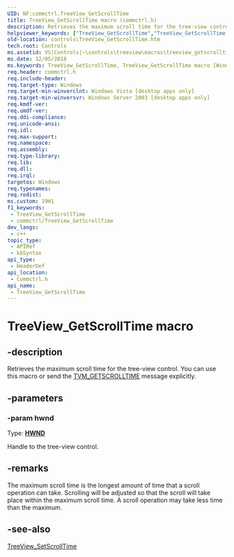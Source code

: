 ```yaml
---
UID: NF:commctrl.TreeView_GetScrollTime
title: TreeView_GetScrollTime macro (commctrl.h)
description: Retrieves the maximum scroll time for the tree-view control. You can use this macro or send the TVM_GETSCROLLTIME message explicitly.
helpviewer_keywords: ["TreeView_GetScrollTime","TreeView_GetScrollTime macro [Windows Controls]","_win32_TreeView_GetScrollTime","_win32_TreeView_GetScrollTime_cpp","commctrl/TreeView_GetScrollTime","controls.TreeView_GetScrollTime","controls._win32_TreeView_GetScrollTime"]
old-location: controls\TreeView_GetScrollTime.htm
tech.root: Controls
ms.assetid: VS|Controls|~\controls\treeview\macros\treeview_getscrolltime.htm
ms.date: 12/05/2018
ms.keywords: TreeView_GetScrollTime, TreeView_GetScrollTime macro [Windows Controls], _win32_TreeView_GetScrollTime, _win32_TreeView_GetScrollTime_cpp, commctrl/TreeView_GetScrollTime, controls.TreeView_GetScrollTime, controls._win32_TreeView_GetScrollTime
req.header: commctrl.h
req.include-header: 
req.target-type: Windows
req.target-min-winverclnt: Windows Vista [desktop apps only]
req.target-min-winversvr: Windows Server 2003 [desktop apps only]
req.kmdf-ver: 
req.umdf-ver: 
req.ddi-compliance: 
req.unicode-ansi: 
req.idl: 
req.max-support: 
req.namespace: 
req.assembly: 
req.type-library: 
req.lib: 
req.dll: 
req.irql: 
targetos: Windows
req.typenames: 
req.redist: 
ms.custom: 19H1
f1_keywords:
 - TreeView_GetScrollTime
 - commctrl/TreeView_GetScrollTime
dev_langs:
 - c++
topic_type:
 - APIRef
 - kbSyntax
api_type:
 - HeaderDef
api_location:
 - Commctrl.h
api_name:
 - TreeView_GetScrollTime
---
```


# TreeView_GetScrollTime macro


## -description

Retrieves the maximum scroll time for the tree-view control. You can use this macro or send the <a href="https://docs.microsoft.com/windows/desktop/Controls/tvm-getscrolltime">TVM_GETSCROLLTIME</a> message explicitly.

## -parameters

### -param hwnd

Type: <b><a href="https://docs.microsoft.com/windows/desktop/WinProg/windows-data-types">HWND</a></b>

Handle to the tree-view control.

## -remarks

The maximum scroll time is the longest amount of time that a scroll operation can take. Scrolling will be adjusted so that the scroll will take place within the maximum scroll time. A scroll operation may take less time than the maximum.

## -see-also

<a href="https://docs.microsoft.com/windows/desktop/api/commctrl/nf-commctrl-treeview_setscrolltime">TreeView_SetScrollTime</a>

